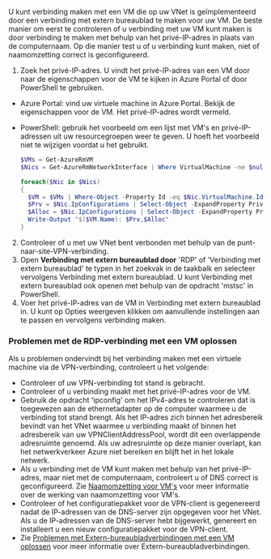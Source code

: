 U kunt verbinding maken met een VM die op uw VNet is geïmplementeerd door een verbinding met extern bureaublad te maken voor uw VM. De beste manier om eerst te controleren of u verbinding met uw VM kunt maken is door verbinding te maken met behulp van het privé-IP-adres in plaats van de computernaam. Op die manier test u of u verbinding kunt maken, niet of naamomzetting correct is geconfigureerd.

1. Zoek het privé-IP-adres. U vindt het privé-IP-adres van een VM door naar de eigenschappen voor de VM te kijken in Azure Portal of door PowerShell te gebruiken.

  - Azure Portal: vind uw virtuele machine in Azure Portal. Bekijk de eigenschappen voor de VM. Het privé-IP-adres wordt vermeld.

  - PowerShell: gebruik het voorbeeld om een lijst met VM's en privé-IP-adressen uit uw resourcegroepen weer te geven. U hoeft het voorbeeld niet te wijzigen voordat u het gebruikt.

    ```powershell
    $VMs = Get-AzureRmVM
    $Nics = Get-AzureRmNetworkInterface | Where VirtualMachine -ne $null

    foreach($Nic in $Nics)
    {
      $VM = $VMs | Where-Object -Property Id -eq $Nic.VirtualMachine.Id
      $Prv = $Nic.IpConfigurations | Select-Object -ExpandProperty PrivateIpAddress
      $Alloc = $Nic.IpConfigurations | Select-Object -ExpandProperty PrivateIpAllocationMethod
      Write-Output "$($VM.Name): $Prv,$Alloc"
    }
    ```

2. Controleer of u met uw VNet bent verbonden met behulp van de punt-naar-site-VPN-verbinding.
3. Open **Verbinding met extern bureaublad door** 'RDP' of 'Verbinding met extern bureaublad' te typen in het zoekvak in de taakbalk en selecteer vervolgens Verbinding met extern bureaublad. U kunt Verbinding met extern bureaublad ook openen met behulp van de opdracht 'mstsc' in PowerShell. 
4. Voer het privé-IP-adres van de VM in Verbinding met extern bureaublad in. U kunt op Opties weergeven klikken om aanvullende instellingen aan te passen en vervolgens verbinding maken.

### <a name="to-troubleshoot-an-rdp-connection-to-a-vm"></a>Problemen met de RDP-verbinding met een VM oplossen

Als u problemen ondervindt bij het verbinding maken met een virtuele machine via de VPN-verbinding, controleert u het volgende:

- Controleer of uw VPN-verbinding tot stand is gebracht.
- Controleer of u verbinding maakt met het privé-IP-adres voor de VM.
- Gebruik de opdracht 'ipconfig' om het IPv4-adres te controleren dat is toegewezen aan de ethernetadapter op de computer waarmee u de verbinding tot stand brengt. Als het IP-adres zich binnen het adresbereik bevindt van het VNet waarmee u verbinding maakt of binnen het adresbereik van uw VPNClientAddressPool, wordt dit een overlappende adresruimte genoemd. Als uw adresruimte op deze manier overlapt, kan het netwerkverkeer Azure niet bereiken en blijft het in het lokale netwerk.
- Als u verbinding met de VM kunt maken met behulp van het privé-IP-adres, maar niet met de computernaam, controleert u of DNS correct is geconfigureerd. Zie [Naamomzetting voor VM's](../articles/virtual-network/virtual-networks-name-resolution-for-vms-and-role-instances.md) voor meer informatie over de werking van naamomzetting voor VM's.
- Controleer of het configuratiepakket voor de VPN-client is gegenereerd nadat de IP-adressen van de DNS-server zijn opgegeven voor het VNet. Als u de IP-adressen van de DNS-server hebt bijgewerkt, genereert en installeert u een nieuw configuratiepakket voor de VPN-client.
- Zie [Problemen met Extern-bureaubladverbindingen met een VM oplossen](../articles/virtual-machines/windows/troubleshoot-rdp-connection.md) voor meer informatie over Extern-bureaubladverbindingen.